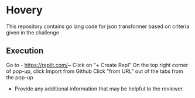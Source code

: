 # Hovery
This repository contains go lang code for json transformer based on criteria given in the challenge 

## Execution

Go to - https://replit.com/~
Click on "+ Create Repl"
On the top right corner of pop-up, click Import from Github
Click "from URL" out of the tabs from the pop-up

- Provide any additional information that may be helpful to the reviewer.
